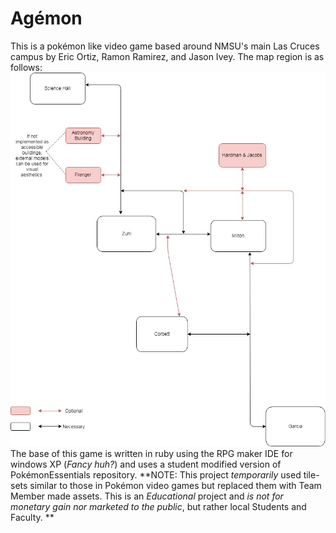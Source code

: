 # Agémon
This is a pokémon like video game based around NMSU's main Las Cruces campus by Eric Ortiz, Ramon Ramirez, and Jason Ivey. The map region is as follows: 
![Diagram1](https://github.com/JiveyGuy/Ag-mon/blob/master/AgemonMap.jpg)
The base of this game is written in ruby using the RPG maker IDE for windows XP (*Fancy huh?*) and uses a student modified version of PokémonEssentials repository. **NOTE: This project _temporarily_ used tile-sets similar to those in Pokémon video games but replaced them with Team Member made assets. This is an _Educational_ project and _is not for monetary gain nor marketed to the public_, but rather local Students and Faculty. **
